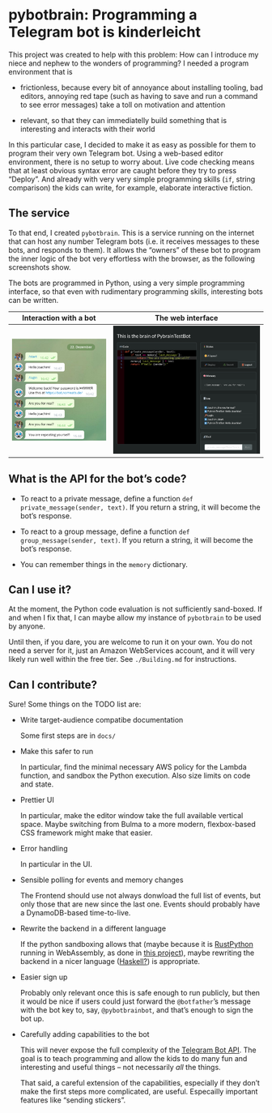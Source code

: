 # pybotbrain: Programming a Telegram bot is kinderleicht

This project was created to help with this problem: How can I introduce my
niece and nephew to the wonders of programming? I needed a program environment
that is

 * frictionless, because every bit of annoyance about installing tooling, bad
   editors, annoying red tape (such as having to save and run a command to see
   error messages) take a toll on motivation and attention

 * relevant, so that they can immediatelly build something that is interesting
   and interacts with their world

In this particular case, I decided to make it as easy as possible for them to
program their very own Telegram bot. Using a web-based editor environment,
there is no setup to worry about. Live code checking means that at least
obvious syntax error are caught before they try to press “Deploy”. And already
with very very simple programming skills (`if`, string comparison) the kids can
write, for example, elaborate interactive fiction.

## The service

To that end, I created `pybotbrain`. This is a service running on the internet
that can host any number Telegram bots (i.e. it receives messages to these bots, and responds to them). It allows the “owners” of these bot to program the inner logic of the bot very effortless with the browser, as the following screenshots show.

The bots are programmed in Python, using a very simple programming interface, so that even with rudimentary programming skills, interesting bots can be written.

Interaction with a bot                                        | The web interface
:------------------------------------------------------------:|:--------------------------------------------------------:
![Interaction with a telegram bot](screenshot-telegram.png)   | ![The corresponding control panel](screenshot-admin.png)

## What is the API for the bot’s code?

 * To react to a private message, define a function `def private_message(sender,
   text)`. If you return a string, it will become the bot’s response.

 * To react to a group message, define a function `def group_message(sender,
   text)`. If you return a string, it will become the bot’s response.

 * You can remember things in the `memory` dictionary.

## Can I use it?

At the moment, the Python code evaluation is not sufficiently sand-boxed. If
and when I fix that, I can maybe allow my instance of `pybotbrain` to be used
by anyone.

Until then, if you dare, you are welcome to run it on your own. You do not need
a server for it, just an Amazon WebServices account, and it will very likely
run well within the free tier. See `./Building.md` for instructions.

## Can I contribute?

Sure! Some things on the TODO list are:

 * Write target-audience compatibe documentation

   Some first steps are in `docs/`

 * Make this safer to run

   In particular, find the minimal necessary AWS policy for the Lambda
   function, and sandbox the Python execution. Also size limits on code and state.

 * Prettier UI

   In particular, make the editor window take the full available vertical
   space. Maybe switching from Bulma to a more modern, flexbox-based CSS
   framework might make that easier.

 * Error handling

   In particular in the UI.

 * Sensible polling for events and memory changes

   The Frontend should use not always donwload the full list of events, but only
   those that are new since the last one.
   Events should probably have a DynamoDB-based time-to-live.

 * Rewrite the backend in a different language

   If the python sandboxing allows that (maybe because it is
   [RustPython](https://github.com/RustPython/RustPython) running in
   WebAssembly, as done in [this
   project](https://github.com/robot-rumble/logic/)), maybe rewriting the
   backend in a nicer language
   ([Haskell?](https://github.com/robot-rumble/logic/)) is appropriate.

 * Easier sign up

   Probably only relevant once this is safe enough to run publicly, but then it
   would be nice if users could just forward the `@botfather`’s message with
   the bot key to, say, `@pybotbrainbot`, and that’s enough to sign the bot up.

 * Carefully adding capabilities to the bot

   This will never expose the full complexity of the [Telegram Bot
   API](https://core.telegram.org/bots/api). The goal is to teach programming
   and allow the kids to do many fun and interesting and useful things – not
   necessarily _all_ the things.

   That said, a careful extension of the capabilities, especially if they don’t
   make the first steps more complicated, are useful. Especailly important
   features like “sending stickers”.


